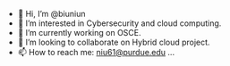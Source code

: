 - 👋 Hi, I’m @biuniun
- 👀 I’m interested in Cybersecurity and cloud computing.
- 🌱 I’m currently working on OSCE.
- 💞️ I’m looking to collaborate on Hybrid cloud project.
- 📫 How to reach me: niu61@purdue.edu ...

<!---
biuniun/biuniun is a ✨ special ✨ repository because its `README.md` (this file) appears on your GitHub profile.
You can click the Preview link to take a look at your changes.
--->

